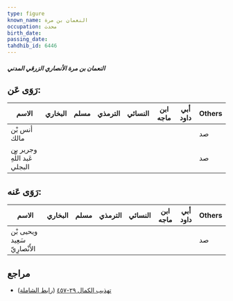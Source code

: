 ```yaml
---
type: figure
known_name: النعمان بن مرة
occupation: محدث
birth_date:
passing_date:
tahdhib_id: 6446
---
```

##### النعمان بن مرة الأنصاري الزرقي المدني

## رَوَى عَن:
| الاسم                        | البخاري | مسلم | الترمذي | النسائي | ابن ماجه | أبي داود | Others |
| ---------------------------- | ------- | ---- | ------- | ------- | -------- | -------- | ------ |
| أنس بْن مالك                 |         |      |         |         |          |          | صد     |
| وجرير بن عَبد اللَّهِ البجلي |         |      |         |         |          |          | صد     |
## رَوَى عَنه:
| الاسم                         | البخاري | مسلم | الترمذي | النسائي | ابن ماجه | أبي داود | Others |
| ----------------------------- | ------- | ---- | ------- | ------- | -------- | -------- | ------ |
| ويحيى بْن سَعِيد الأَنْصارِيّ |         |      |         |         |          |          | صد     |
## مراجع
- [تهذيب الكمال ٢٩-٤٥٧](obsidian://open?vault=Tahdhib-al-Kamal&file=Figures/٦٤٤٦-النعمان%20بن%20مرة%20الأنصاري%20الزرقي%20المدني) ([رابط الشاملة](https://shamela.ws/book/3722/16028))